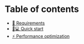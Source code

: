 # Table of contents

* [🏁 Requirements](README.md)
* [👨💻 Quick start](how-to-use.md)
* [⚡ Performance optimization](page-1.md)
